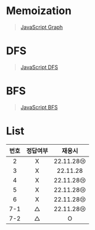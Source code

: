 # Memoization

> [JavaScript Graph](../../../theory/graph.md)

# DFS

> [JavaScript DFS](../../../theory/dfs.md)

# BFS

> [JavaScript BFS](../../../theory/bfs.md)

# List

| 번호 | 정답여부 |   재응시   |
| :--: | :------: | :--------: |
|  2   |    X     | 22.11.28😢 |
|  3   |    X     |  22.11.28  |
|  4   |    X     | 22.11.28😢 |
|  5   |    X     | 22.11.28😢 |
|  6   |    X     | 22.11.28😢 |
| 7-1  |    △     | 22.11.28😢 |
| 7-2  |    △     |     O      |
